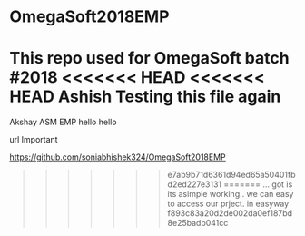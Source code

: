 # OmegaSoft2018EMP
This repo used for OmegaSoft batch #2018
<<<<<<< HEAD
<<<<<<< HEAD
Ashish Testing this file again
=======
Akshay
ASM
EMP
hello
hello


url Important 


https://github.com/soniabhishek324/OmegaSoft2018EMP
>>>>>>> e7ab9b71d6361d94ed65a50401fbd2ed227e3131
=======
...
got is its asimple working..
we can easy to access our prject.
in easyway
>>>>>>> f893c83a20d2de002da0ef187bd8e25badb041cc
